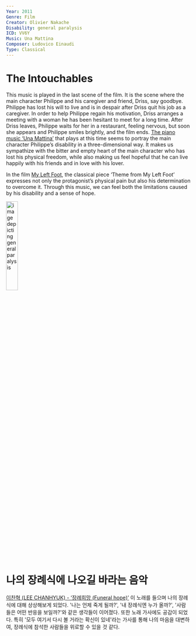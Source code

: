 ```yaml
---
Year: 2011
Genre: Film
Creator: Olivier Nakache
Disability: general paralysis
ICD: VV6Y
Music: Una Mattina 
Composer: Ludovico Einaudi 
Type: Classical
---
```


# The Intouchables

This music is played in the last scene of the film. It is the scene where the main character Philippe and his caregiver and friend, Driss, say goodbye. Philippe has lost his will to live and is in despair after Driss quit his job as a caregiver. In order to help Philippe regain his motivation, Driss arranges a meeting with a woman he has been hesitant to meet for a long time. After Driss leaves, Philippe waits for her in a restaurant, feeling nervous, but soon she appears and Philippe smiles brightly, and the film ends. [The piano music ‘Una Mattina’](https://youtu.be/ymMYzb2HBsg?si=3QtQ2TQubA58KmSm) that plays at this time seems to portray the main character Philippe’s disability in a three-dimensional way. It makes us sympathize with the bitter and empty heart of the main character who has lost his physical freedom, while also making us feel hopeful that he can live happily with his friends and in love with his lover.

In the film [My Left Foot](kim_jua.md), the classical piece ‘Theme from My Left Foot’ expresses not only the protagonist’s physical pain but also his determination to overcome it. Through this music, we can feel both the limitations caused by his disability and a sense of hope.

<img src="./kim_naeun_img.PNG" alt="image depicting general paralysis" style="width:25%;" />

# 나의 장례식에 나오길 바라는 음악
[이찬혁 (LEE CHANHYUK) - ‘장례희망 (Funeral hope)’](https://youtu.be/GE4V_fa9pkQ?si=OfF9GwUbDOBJaj7U)
이 노래를 들으며 나의 장례식에 대해 상상해보게 되었다. '나는 언제 죽게 될까?', '내 장례식엔 누가 올까?', '사람들은 어떤 반응을 보일까?'와 같은 생각들이 이어졌다. 또한 노래 가사에도 공감이 되었다. 특히 '모두 여기서 다시 볼 거라는 확신이 있네'라는 가사를 통해 나의 마음을 대변하여, 장례식에 참석한 사람들을 위로할 수 있을 것 같다. 
